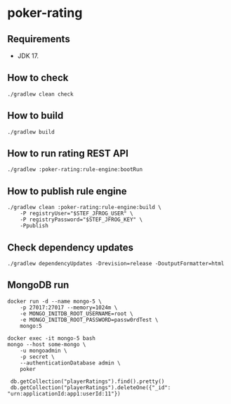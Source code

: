 # poker-rating

## Requirements
- JDK 17. 

## How to check
```shell
./gradlew clean check
```

## How to build
```shell
./gradlew build
```

## How to run rating REST API
```shell
./gradlew :poker-rating:rule-engine:bootRun
```

## How to publish rule engine
```shell
./gradlew clean :poker-rating:rule-engine:build \
    -P registryUser="$STEF_JFROG_USER" \
    -P registryPassword="$STEF_JFROG_KEY" \
    -Ppublish
```

## Check dependency updates
```shell
./gradlew dependencyUpdates -Drevision=release -DoutputFormatter=html
```

## MongoDB run
```shell
docker run -d --name mongo-5 \
    -p 27017:27017 --memory=1024m \
	-e MONGO_INITDB_ROOT_USERNAME=root \
	-e MONGO_INITDB_ROOT_PASSWORD=passw0rdTest \
	mongo:5
```

```shell
docker exec -it mongo-5 bash
mongo --host some-mongo \
    -u mongoadmin \
    -p secret \
    --authenticationDatabase admin \
    poker
    
 db.getCollection("playerRatings").find().pretty()
 db.getCollection("playerRatings").deleteOne({"_id": "urn:applicationId:app1:userId:11"})
```
